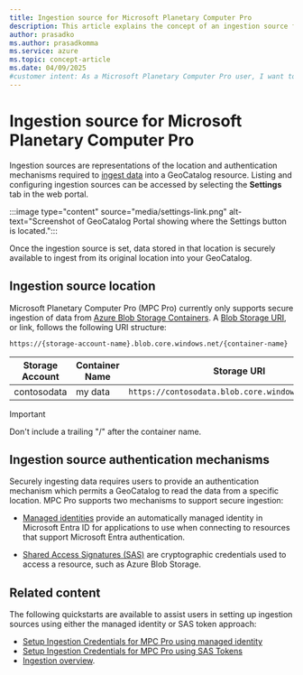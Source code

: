 ```yaml
---
title: Ingestion source for Microsoft Planetary Computer Pro
description: This article explains the concept of an ingestion source for Microsoft Planetary Computer Pro including the location, URI structure, and authentication methods.
author: prasadko
ms.author: prasadkomma
ms.service: azure
ms.topic: concept-article
ms.date: 04/09/2025
#customer intent: As a Microsoft Planetary Computer Pro user, I want to understand what an Ingestion Source is. 
---
```


# Ingestion source for Microsoft Planetary Computer Pro

Ingestion sources are representations of the location and authentication mechanisms required to [ingest data](./ingestion-overview.md) into a GeoCatalog resource. Listing and configuring ingestion sources can be accessed by selecting the **Settings** tab in the web portal. 

:::image type="content" source="media/settings-link.png" alt-text="Screenshot of GeoCatalog Portal showing where the Settings button is located.":::

Once the ingestion source is set, data stored in that location is securely available to ingest from its original location into your GeoCatalog. 

## Ingestion source location

Microsoft Planetary Computer Pro (MPC Pro) currently only supports secure ingestion of data from [Azure Blob Storage Containers](/azure/storage/blobs/blob-containers-portal). A [Blob Storage URI](/rest/api/storageservices/naming-and-referencing-containers--blobs--and-metadata), or link, follows the following URI structure:

`https://{storage-account-name}.blob.core.windows.net/{container-name}`

| Storage Account | Container Name | Storage URI                                                |
|-----------------|---------------|------------------------------------------------------------|
| contosodata     | my data       | `https://contosodata.blob.core.windows.net/mydata`         |

>[!IMPORTANT]
> Don't include a trailing "/" after the container name.

## Ingestion source authentication mechanisms

Securely ingesting data requires users to provide an authentication mechanism which permits a GeoCatalog to read the data from a specific location. MPC Pro supports two mechanisms to support secure ingestion:

- [Managed identities](/entra/identity/managed-identities-azure-resources/overview) provide an automatically managed identity in Microsoft Entra ID for applications to use when connecting to resources that support Microsoft Entra authentication.

- [Shared Access Signatures (SAS)](/azure/storage/common/storage-sas-overview) are cryptographic credentials used to access a resource, such as Azure Blob Storage.


## Related content

The following quickstarts are available to assist users in setting up ingestion sources using either the managed identity or SAS token approach:

- [Setup Ingestion Credentials for MPC Pro using managed identity](./setup-ingestion-credentials-managed-identity.md)
- [Setup Ingestion Credentials for MPC Pro using SAS Tokens](./setup-ingestion-credentials-sas-tokens.md)
- [Ingestion overview](./ingestion-overview.md).